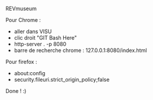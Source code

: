 REVmuseum

Pour Chrome :

- aller dans VISU
- clic droit "GIT Bash Here"
- http-server . -p 8080
- barre de recherche chrome : 127.0.0.1:8080/index.html

Pour firefox :

- about:config
- security.fileuri.strict_origin_policy;false

Done ! :)

